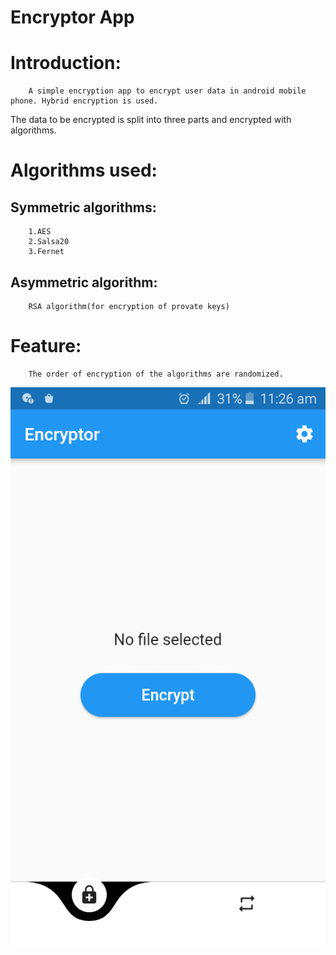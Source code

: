 # Encryptor App

Introduction:
===============
        A simple encryption app to encrypt user data in android mobile phone. Hybrid encryption is used.
The data to be encrypted is split into three parts and encrypted with algorithms.

Algorithms used:
===============

Symmetric algorithms:
--------------------
        1.AES
        2.Salsa20
        3.Fernet

Asymmetric algorithm:
--------------------
        RSA algorithm(for encryption of provate keys)        

Feature:
===============
        The order of encryption of the algorithms are randomized.

![](images/encryptor.png)